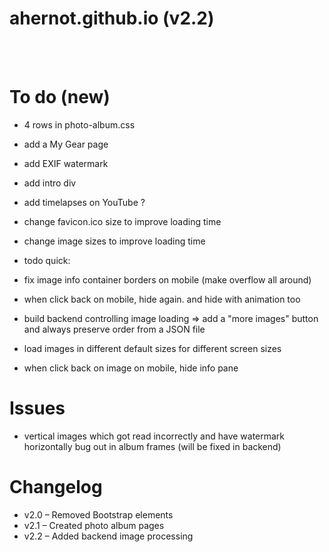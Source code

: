 # ahernot.github.io (v2.2)

<br><br>

# To do (new)
* 4 rows in photo-album.css
* add a My Gear page
* add EXIF watermark
* add intro div
* add timelapses on YouTube ?
* change favicon.ico size to improve loading time
* change image sizes to improve loading time

* todo quick:
* fix image info container borders on mobile (make overflow all around)
* when click back on mobile, hide again. and hide with animation too

* build backend controlling image loading => add a "more images" button and always preserve order from a JSON file
* load images in different default sizes for different screen sizes
* when click back on image on mobile, hide info pane

# Issues
* vertical images which got read incorrectly and have watermark horizontally bug out in album frames (will be fixed in backend)

# Changelog
* v2.0 – Removed Bootstrap elements
* v2.1 – Created photo album pages
* v2.2 – Added backend image processing

